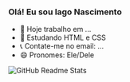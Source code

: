 ### Olá! Eu sou Iago Nascimento

- 🔭 Hoje trabalho em ...
- 🌱 Estudando HTML e CSS
- 📞 Contate-me no email: ...
- 😄 Pronomes: Ele/Dele

![GitHub Readme Stats](https://github-readme-stats.vercel.app/api?username=iagonascimento2005&show_icons=true&theme=radicalbg_color=00000000)

